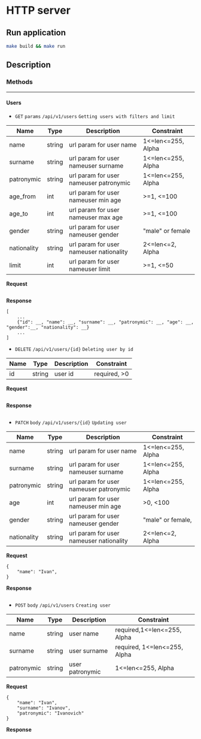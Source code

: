 # HTTP server

## Run application

```sh
make build && make run
```

## Description

### Methods

---

#### Users

- ``GET`` ``params`` ``/api/v1/users`` ``Getting users with filters and limit``

| Name                 | Type   | Description                              |     Constraint                    |
|----------------------|--------|------------------------------------------|-----------------------------------|
| name                 | string | url param for user name                  | 1<=len<=255, Alpha                |
| surname              | string | url param for user nameuser surname      | 1<=len<=255, Alpha                |
| patronymic           | string | url param for user nameuser patronymic   | 1<=len<=255, Alpha                |
| age_from             | int    | url param for user nameuser min age      | >=1, <=100                        |
| age_to               | int    | url param for user nameuser max age      | >=1, <=100                        |
| gender               | string | url param for user nameuser gender       | "male" or female                  |
| nationality          | string | url param for user nameuser nationality  | 2<=len<=2, Alpha                  |
| limit                | int    | url param for user nameuser limit        | >=1, <=50                         |

**Request**

```
```

**Response**

```
[
    ...
    {"id": __, "name": __, "surname": __, "patronymic": __, "age": __, "gender":__, "nationality": __}
    ...
]
```


- ``DELETE`` ``/api/v1/users/{id}`` ``Deleting user by id``

| Name                 | Type   | Description                              |     Constraint                    |
|----------------------|--------|------------------------------------------|-----------------------------------|
| id                   | string | user id                                  | required, >0                      |


**Request**

```
```

**Response**

```
```


- ``PATCH`` ``body`` ``/api/v1/users/{id}`` ``Updating user``

| Name                 | Type   | Description                              |     Constraint                    |
|----------------------|--------|------------------------------------------|-----------------------------------|
| name                 | string | url param for user name                  | 1<=len<=255, Alpha                |
| surname              | string | url param for user nameuser surname      | 1<=len<=255, Alpha                |
| patronymic           | string | url param for user nameuser patronymic   | 1<=len<=255, Alpha                |
| age                  | int    | url param for user nameuser min age      | >0, <100                          |
| gender               | string | url param for user nameuser gender       | "male" or female,                 |
| nationality          | string | url param for user nameuser nationality  | 2<=len<=2, Alpha                  |

**Request**

```
{
    "name": "Ivan",
}
```

**Response**

```
```


- ``POST`` ``body`` ``/api/v1/users`` ``Creating user``

| Name                 | Type   | Description                              |     Constraint                    |
|----------------------|--------|------------------------------------------|-----------------------------------|
| name                 | string | user name                                | required,1<=len<=255, Alpha       |
| surname              | string | user surname                             | required, 1<=len<=255, Alpha      |
| patronymic           | string | user patronymic                          | 1<=len<=255, Alpha                |

**Request**

```
{
    "name": "Ivan",
    "surname": "Ivanov",
    "patronymic": "Ivanovich"
}
```

**Response**

```

```
